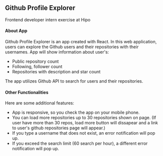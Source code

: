 ## Github Profile Explorer

Frontend developer intern exercise at Hipo

#### About App

Github Profile Explorer is an app created with React. In this web application, users can explore the Github users and their repositories with their usernames. App will show information about user's:

- Public repository count
- Following, follower count
- Repositories with description and star count

The app utilizes Github API to search for users and their repositories.

#### Other Functionalities

Here are some additional features:

- App is responsive, so you check the app on your mobile phone.
- You can load more repositories up to 30 repositories shown on page. (If user have more than 30 repos, load more button will dissapear and a link to user's github repositories page will appear.)
- If you type a username that does not exist, an error notification will pop up.
- If you exceed the search limit (60 search per hour), a different error notification will pop up.
